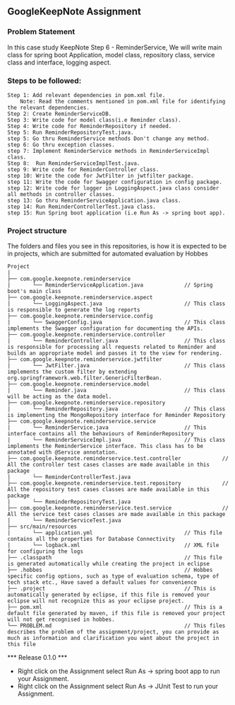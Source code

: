 ## GoogleKeepNote Assignment

### Problem Statement

In this case study KeepNote Step 6 - ReminderService, We will write main class for spring boot Application, model class, repository class, service class and interface, logging aspect.

### Steps to be followed:

    Step 1: Add relevant dependencies in pom.xml file. 
        Note: Read the comments mentioned in pom.xml file for identifying the relevant dependencies.
    Step 2: Create ReminderServiceDB.
    Step 3: Write code for model class(i.e Reminder class).
    Step 4: Write code for ReminderRepository if needed.
    Step 5: Run ReminderRepositoryTest.java. 
    step 5: Go thru ReminderService methods Don't change any method.
    step 6: Go thru exception classes.
    step 7: Implement ReminderService methods in ReminderServiceImpl class.
    Step 8:  Run ReminderServiceImplTest.java.
    step 9: Write code for ReminderController class.
    step 10: Write the code for JwtFilter in jwtfilter package.
    step 11: Write the code for Swagger configuration in config package.
    step 12: Write code for logger in LoggingAspect.java class consider all methods in controller classes.
    step 13: Go thru ReminderServiceApplication.java class.
    step 14: Run ReminderControllerTest.java class.
    step 15: Run Spring boot application (i.e Run As -> spring boot app).


### Project structure

The folders and files you see in this repositories, is how it is expected to be in projects, which are submitted for automated evaluation by Hobbes

    Project
	|
	├── com.google.keepnote.reminderservice
	|	    └── ReminderServiceApplication.java             // Spring boot's main class
	├── com.google.keepnote.reminderservice.aspect
	|	    └── LoggingAspect.java                          // This class is responsible to generate the log reports
	├── com.google.keepnote.reminderservice.config             
    |       └── SwaggerConfig.java                          // This class implements the Swagger configuration for documenting the APIs.
	├── com.google.keepnote.reminderservice.controller
	|		└── ReminderController.java                     // This class is responsible for processing all requests related to Reminder and builds an appropriate model and passes it to the view for rendering.
	├── com.google.keepnote.reminderservice.jwtfilter             
    |       └── JwtFilter.java                              // This class implements the custom filter by extending org.springframework.web.filter.GenericFilterBean.
	├── com.google.keepnote.reminderservice.model
	|		└── Reminder.java                               // This class will be acting as the data model.
	├── com.google.keepnote.reminderservice.repository
	|		└── ReminderRepository.java                     // This class is implementing the MongoRepository interface for Reminder Repository
	├── com.google.keepnote.reminderservice.service
	|		└── ReminderService.java                        // This interface contains all the behaviours of ReminderRepository
	|		└── ReminderServiceImpl.java                    // This class implements the ReminderService interface. This class has to be annotated with @Service annotation.
	├── com.google.keepnote.reminderservice.test.controller             // All the controller test cases classes are made available in this package
	|		└── ReminderControllerTest.java
	├── com.google.keepnote.reminderservice.test.repository             // All the repository test cases classes are made available in this package
	|		└── ReminderRepositoryTest.java
	├── com.google.keepnote.reminderservice.test.service                // All the service test cases classes are made available in this package
	|		└── ReminderServiceTest.java
	├── src/main/resources
	|		└── application.yml                             // This file contains all the properties for Database Connectivity
	|		└── logback.xml                                 // XML file for configuring the logs
	├── .classpath			                                // This file is generated automatically while creating the project in eclipse
	├── .hobbes   			                                // Hobbes specific config options, such as type of evaluation schema, type of tech stack etc., Have saved a default values for convenience
	├── .project			                                // This is automatically generated by eclipse, if this file is removed your eclipse will not recognize this as your eclipse project. 
	├── pom.xml 			                                // This is a default file generated by maven, if this file is removed your project will not get recognised in hobbes.
	└── PROBLEM.md  		                                // This files describes the problem of the assignment/project, you can provide as much as information and clarification you want about the project in this file

*** Release 0.1.0 ***

- Right click on the Assignment select Run As -> spring boot app to run your Assignment.
- Right click on the Assignment select Run As -> JUnit Test to run your Assignment.